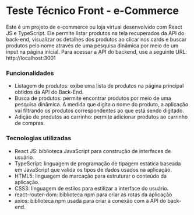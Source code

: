 # Teste Técnico Front - e-Commerce

Este é um projeto de e-commerce ou loja virtual desenvolvido com React JS e TypeScript. 
Ele permite listar produtos na tela recuperados da API do back-end, visualizar os detalhes dos produtos ao clicar nos cards e buscar produtos pelo nome através de uma pesquisa dinâmica por meio de um input na página inicial.
Para acessar a API do backend, use a seguinte URL: http://localhost:3001

### Funcionalidades

  - Listagem de produtos: exibe uma lista de produtos na página principal obtidos da API do Back-End.
  - Busca de produtos: permite encontrar produtos por meio de uma pesquisa dinâmica. 
  A medida que digita o nome do produto, a aplicação vai filtrando os produtos correspondentes ao que está sendo digitado. 
  - Adição de produtos ao carrinho: permite adicionar produtos ao carrinho de compras.

### Tecnologias utilizadas

  - React JS: biblioteca JavaScript para construção de interfaces de usuário.
  - TypeScript: linguagem de programação de tipagem estática baseada em JavaScript
  que valida os tipos de dados usados na aplicação.
  - HTML5: linguagem de marcação para estruturar o conteúdo da aplicação.
  - CSS3: linguagem de estilos para estilizar a interface do usuário.
  - react-router-dom: biblioteca npm para criar as rotas da aplicação
  - axios: biblioteca npm usada para criar a conexão com a API do back-end.
